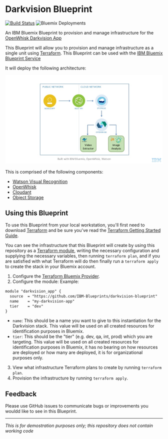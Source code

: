 # Darkvision Blueprint

[![Build Status](https://travis-ci.org/IBM-Bluemix/openwhisk-darkvisionapp.svg?branch=master)](https://travis-ci.org/IBM-Bluemix/openwhisk-darkvisionapp) ![Bluemix Deployments](https://deployment-tracker.mybluemix.net/stats/ad94d1daf817a5fd818f977c0a7cf632/badge.svg)

An IBM Bluemix Blueprint to provision and manage infrastructure for the [OpenWhisk Darkvision App](https://github.com/IBM-Bluemix/openwhisk-darkvisionapp)

This Blueprint will allow you to provision and manage infrastructure as a single unit using [Terraform](http://terraform.io). This Blueprint can be used with the [IBM Bluemix Blueprint Service](http://bluemix.com) 

It will deploy the following architecture:

![arch](assets/darkvision.jpg)

This is comprised of the following components:

  * [Watson Visual Recognition](https://console.ng.bluemix.net/catalog/services/watson_vision_combined)
  * [OpenWhisk](console.ng.bluemix.net/openwhisk/)
  * [Cloudant](https://console.ng.bluemix.net/catalog/services/cloudantNoSQLDB)
  * [Object Storage](https://console.ng.bluemix.net/catalog/services/Object-Storage)

## Using this Blueprint

To use this Blueprint from your local workstation, you'll first need to download [Terraform](htp://terraform.io) and be sure you've read the [Terraform Getting Started Guide](https://www.terraform.io/intro/getting-started/install.html).

You can see the infrastructure that this Blueprint will create by using this repository as a [Terraform module](https://www.terraform.io/intro/getting-started/modules.html), writing the necessary configuration and supplying the necessary variables, then running `terraform plan`, and if you are satisfied with what Terraform will do then finally run a `terraform apply` to create the stack in your Bluemix account.

1. Configure the [Terraform Bluemix Provider](https://www.terraform.io/docs/providers/softlayer/index.html).
2. Configure the module:
  Example:

  ```hcl
  module "darkvision_app" {
    source  = "https://github.com/IBM-Blueprints/darkvision-blueprint"
    name    = "my-darkvision-app"
    tier    = "dev"
  }
  ```
  - `name`: This should be a name you want to give to this instantiation for the Darkvision stack. This value will be used on all created resources for identification purposes in Bluemix.
  - `tier`: This should be the "tier" (e.g. dev, qa, int, prod) which you are targeting.  This value will be used on all created resources for identification purposes in Bluemix, it has no bearing on how resources are deployed or how many are deployed, it is for organizational purposes only.
3. View what infrastructure Terraform plans to create by running `terraform plan`.
4. Provision the infrastructure by running `terraform apply`.

## Feedback

Please use GitHub issues to communicate bugs or improvements you wouldd like to see in this Blueprint.

-------------------------------------

_This is for demostration purposes only; this repository does not contain working code_
